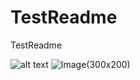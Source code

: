 # TestReadme
TestReadme

![alt text](https://my.alfred.edu/zoom/_images/foster-lake.jpg)
![Image](https://my.alfred.edu/zoom/_images/foster-lake.jpg)(300x200)
